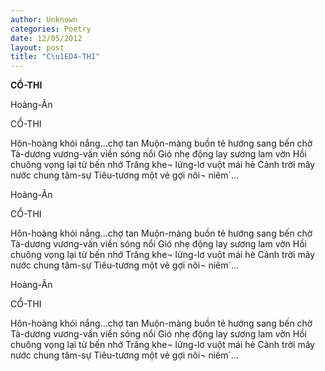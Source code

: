 ```yaml
---
author: Unknown
categories: Poetry
date: 12/05/2012
layout: post
title: "C\u1ED4-THI"
---
```


**CỔ-THI**

Hoàng-Ân


CỔ-THI

Hôn-hoàng khói nắng...chợ tan
Muộn-màng buồn tẻ hướng sang bến chờ
Tà-dương vương-vấn viền sóng nổi
Gió nhẹ động lay sương lam vờn
Hồi chuông vọng lại từ bến nhớ
Trăng khe¬ lửng-lơ vuột mái hè
Cảnh trời mây nước chung tâm-sự
Tiêu-tương một vẻ gợi nôi¬ niêm`...

Hoàng-Ân


CỔ-THI

Hôn-hoàng khói nắng...chợ tan
Muộn-màng buồn tẻ hướng sang bến chờ
Tà-dương vương-vấn viền sóng nổi
Gió nhẹ động lay sương lam vờn
Hồi chuông vọng lại từ bến nhớ
Trăng khe¬ lửng-lơ vuột mái hè
Cảnh trời mây nước chung tâm-sự
Tiêu-tương một vẻ gợi nôi¬ niêm`...

Hoàng-Ân


CỔ-THI

Hôn-hoàng khói nắng...chợ tan
Muộn-màng buồn tẻ hướng sang bến chờ
Tà-dương vương-vấn viền sóng nổi
Gió nhẹ động lay sương lam vờn
Hồi chuông vọng lại từ bến nhớ
Trăng khe¬ lửng-lơ vuột mái hè
Cảnh trời mây nước chung tâm-sự
Tiêu-tương một vẻ gợi nôi¬ niêm`...
